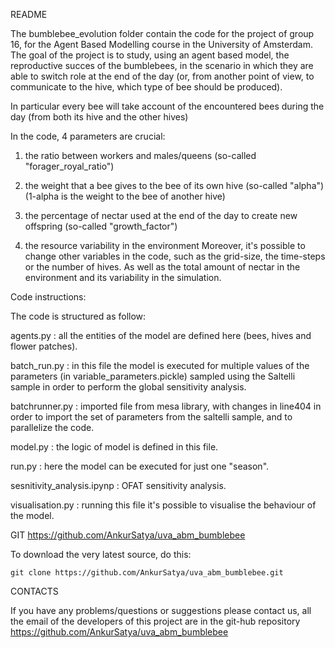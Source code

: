README

The bumblebee_evolution folder contain the code for the project of group 16, for the Agent Based Modelling course in the
University of Amsterdam.
The goal of the project is to study, using an agent based model, the reproductive succes of the bumblebees, in the scenario
in which they are able to switch role at the end of the day (or, from another point of view, to communicate to the hive,
which type of bee should be produced).

In particular every bee will take account of the encountered bees during the day (from both its hive and the other hives)

In the code, 4 parameters are crucial:

1. the ratio between workers and males/queens (so-called "forager_royal_ratio")
2. the weight that a bee gives to the bee of its own hive (so-called "alpha") (1-alpha is the weight to the bee of another hive)
3. the percentage of nectar used at the end of the day to create new offspring (so-called "growth_factor")

4. the resource variability in the environment
   Moreover, it's possible to change other variables in the code, such as the grid-size, the time-steps or the number of hives. As
   well as the total amount of nectar in the environment and its variability in the simulation.

Code instructions:

The code is structured as follow:

agents.py : all the entities of the model are defined here (bees, hives and flower patches).

batch_run.py : in this file the model is executed for multiple values of the parameters (in variable_parameters.pickle)
sampled using the Saltelli sample in order to perform the global sensitivity analysis.

batchrunner.py : imported file from mesa library, with changes in line404 in order to import the set of parameters from
the saltelli sample, and to parallelize the code.

model.py : the logic of model is defined in this file.

run.py : here the model can be executed for just one "season".

sesnitivity_analysis.ipynp : OFAT sensitivity analysis.

visualisation.py : running this file it's possible to visualise the behaviour of the model.

GIT https://github.com/AnkurSatya/uva_abm_bumblebee

To download the very latest source, do this:

    git clone https://github.com/AnkurSatya/uva_abm_bumblebee.git

CONTACTS

If you have any problems/questions or suggestions please contact us, all the email of the developers of this project
are in the git-hub repository https://github.com/AnkurSatya/uva_abm_bumblebee
